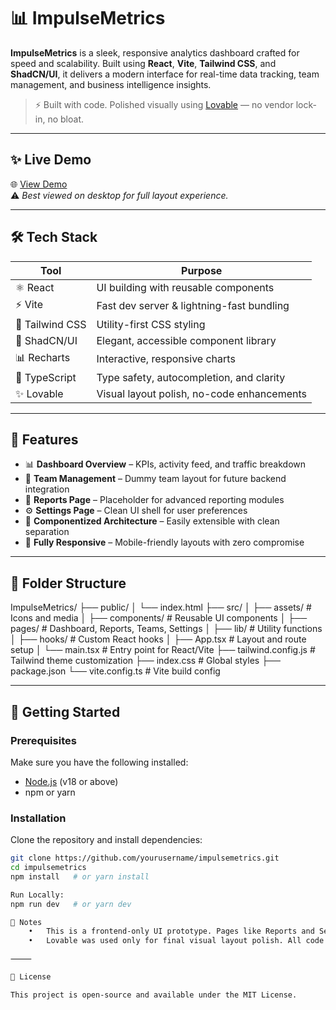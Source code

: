 # 📊 ImpulseMetrics

**ImpulseMetrics** is a sleek, responsive analytics dashboard crafted for speed and scalability. Built using **React**, **Vite**, **Tailwind CSS**, and **ShadCN/UI**, it delivers a modern interface for real-time data tracking, team management, and business intelligence insights.

> ⚡ Built with code. Polished visually using [Lovable](https://lovable.so) — no vendor lock-in, no bloat.

---

## ✨ Live Demo

🌐 [View Demo](https://pulsemetrics.lovable.app/)  
⚠️ *Best viewed on desktop for full layout experience.*

---

## 🛠 Tech Stack

| Tool             | Purpose                                     |
|------------------|---------------------------------------------|
| ⚛️ React         | UI building with reusable components        |
| ⚡ Vite           | Fast dev server & lightning-fast bundling   |
| 🎨 Tailwind CSS   | Utility-first CSS styling                  |
| 🧩 ShadCN/UI      | Elegant, accessible component library       |
| 📊 Recharts       | Interactive, responsive charts              |
| 🧠 TypeScript     | Type safety, autocompletion, and clarity    |
| ✨ Lovable        | Visual layout polish, no-code enhancements |

---

## 🚀 Features

- 📊 **Dashboard Overview** – KPIs, activity feed, and traffic breakdown
- 👥 **Team Management** – Dummy team layout for future backend integration
- 📑 **Reports Page** – Placeholder for advanced reporting modules
- ⚙️ **Settings Page** – Clean UI shell for user preferences
- 🧱 **Componentized Architecture** – Easily extensible with clean separation
- 📱 **Fully Responsive** – Mobile-friendly layouts with zero compromise

---

## 📁 Folder Structure
ImpulseMetrics/
├── public/
│   └── index.html
├── src/
│   ├── assets/         # Icons and media
│   ├── components/     # Reusable UI components
│   ├── pages/          # Dashboard, Reports, Teams, Settings
│   ├── lib/            # Utility functions
│   ├── hooks/          # Custom React hooks
│   ├── App.tsx         # Layout and route setup
│   └── main.tsx        # Entry point for React/Vite
├── tailwind.config.js  # Tailwind theme customization
├── index.css           # Global styles
├── package.json
└── vite.config.ts      # Vite build config

---

## 🧪 Getting Started

### Prerequisites

Make sure you have the following installed:

- [Node.js](https://nodejs.org/) (v18 or above)
- npm or yarn

### Installation

Clone the repository and install dependencies:

```bash
git clone https://github.com/yourusername/impulsemetrics.git
cd impulsemetrics
npm install   # or yarn install

Run Locally:
npm run dev   # or yarn dev

📌 Notes
	•	This is a frontend-only UI prototype. Pages like Reports and Settings are prepped for backend integration.
	•	Lovable was used only for final visual layout polish. All code is editable and exportable.

⸻

📄 License

This project is open-source and available under the MIT License.
